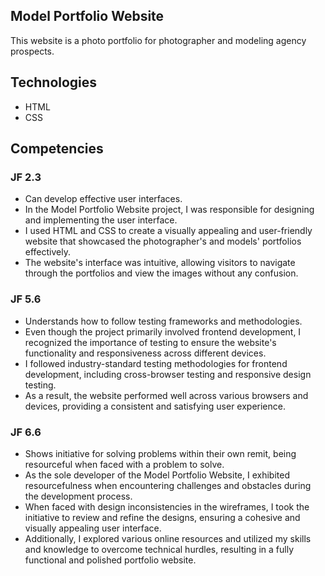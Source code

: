 ## Model Portfolio Website

This website is a photo portfolio for photographer and modeling agency prospects.

## Technologies
- HTML
- CSS

## Competencies

### JF 2.3
- Can develop effective user interfaces.
- In the Model Portfolio Website project, I was responsible for designing and implementing the user interface.
- I used HTML and CSS to create a visually appealing and user-friendly website that showcased the photographer's and models' portfolios effectively.
- The website's interface was intuitive, allowing visitors to navigate through the portfolios and view the images without any confusion.

### JF 5.6
- Understands how to follow testing frameworks and methodologies.
- Even though the project primarily involved frontend development, I recognized the importance of testing to ensure the website's functionality and responsiveness across different devices.
- I followed industry-standard testing methodologies for frontend development, including cross-browser testing and responsive design testing.
- As a result, the website performed well across various browsers and devices, providing a consistent and satisfying user experience.

### JF 6.6
- Shows initiative for solving problems within their own remit, being resourceful when faced with a problem to solve.
- As the sole developer of the Model Portfolio Website, I exhibited resourcefulness when encountering challenges and obstacles during the development process.
- When faced with design inconsistencies in the wireframes, I took the initiative to review and refine the designs, ensuring a cohesive and visually appealing user interface.
- Additionally, I explored various online resources and utilized my skills and knowledge to overcome technical hurdles, resulting in a fully functional and polished portfolio website.
